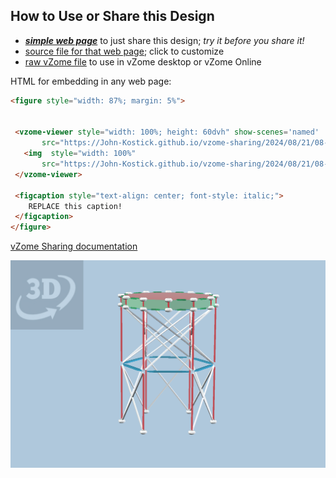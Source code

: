 
## How to Use or Share this Design

 - [***simple web page***](<https://John-Kostick.github.io/vzome-sharing/2024/08/21/08-20-34-Water-tank-stand/>) to just share this design; *try it before you share it!*
 - [source file for that web page](<https://github.com/John-Kostick/vzome-sharing/edit/main/2024/08/21/08-20-34-Water-tank-stand/index.md>); click to customize
 - [raw vZome file](<https://raw.githubusercontent.com/John-Kostick/vzome-sharing/main/2024/08/21/08-20-34-Water-tank-stand/Water-tank-stand.vZome>) to use in vZome desktop or vZome Online
 
 HTML for embedding in any web page:
 ```html
<figure style="width: 87%; margin: 5%">
  
  
  <vzome-viewer style="width: 100%; height: 60dvh" show-scenes='named'
        src="https://John-Kostick.github.io/vzome-sharing/2024/08/21/08-20-34-Water-tank-stand/Water-tank-stand.vZome" >
    <img  style="width: 100%"
        src="https://John-Kostick.github.io/vzome-sharing/2024/08/21/08-20-34-Water-tank-stand/Water-tank-stand.png" >
  </vzome-viewer>

  <figcaption style="text-align: center; font-style: italic;">
     REPLACE this caption!
  </figcaption>
</figure>

 ```

[vZome Sharing documentation](https://vzome.github.io/vzome/sharing.html#how-it-works)

![Image](<Water-tank-stand.png>)


